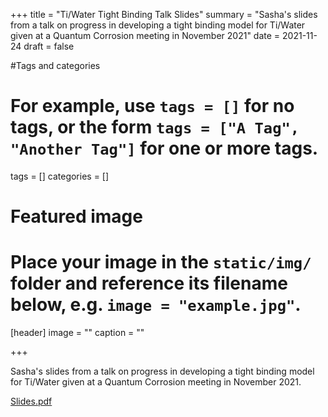 +++
title = "Ti/Water Tight Binding Talk Slides"
summary = "Sasha's slides from a talk on progress in developing a tight binding model for Ti/Water given at a Quantum Corrosion meeting in November 2021"
date = 2021-11-24
draft = false

#Tags and categories
# For example, use `tags = []` for no tags, or the form `tags = ["A Tag", "Another Tag"]` for one or more tags.
tags = []
categories = []

# Featured image
# Place your image in the `static/img/` folder and reference its filename below, e.g. `image = "example.jpg"`.
[header]
image = ""
caption = ""

+++

Sasha's slides from a talk on progress in developing a tight binding model for Ti/Water given at a Quantum Corrosion meeting in November 2021.

[Slides.pdf](/files/talk_sasha_nov_2021.pdf)

